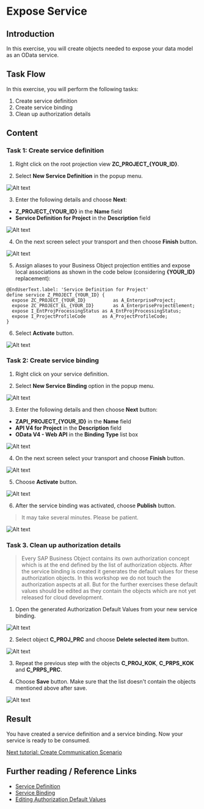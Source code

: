 # Expose Service

## Introduction 

In this exercise, you will create objects needed to expose your data model as an OData service.

## Task Flow  

In this exercise, you will perform the following tasks:

1. Create service definition
2. Create service binding
3. Clean up authorization details

## Content

### Task 1: Create service definition

1. Right click on the root projection view **ZC_PROJECT_{YOUR_ID}**.

2. Select **New Service Definition** in the popup menu.

  ![Alt text](img/0180-new-service-definition.png) 

3. Enter the following details and choose **Next**:
  - **Z_PROJECT_{YOUR_ID}** in the **Name** field
  - **Service Definition for Project** in the **Description** field

  ![Alt text](img/0190-service-definition-details.png)

4. On the next screen select your transport and then choose **Finish** button.

  ![Alt text](img/0200-transport-for-service-definition.png) 

5. Assign aliases to your Business Object projection entities and expose local associations as shown in the code below (considering **{YOUR_ID}** replacement):

  ~~~abap
  @EndUserText.label: 'Service Definition for Project'
  define service Z_PROJECT_{YOUR_ID} {
    expose ZC_PROJECT_{YOUR_ID}          as A_EnterpriseProject;
    expose ZC_PROJECT_EL_{YOUR_ID}       as A_EnterpriseProjectElement;
    expose I_EntProjProcessingStatus as A_EntProjProcessingStatus;
    expose I_ProjectProfileCode      as A_ProjectProfileCode;
  }
  ~~~

6. Select **Activate** button.

  ![Alt text](img/0210-activate-service-definition.png) 

### Task 2: Create service binding

1. Right click on your service definition.

2. Select **New Service Binding** option in the popup menu.

  ![Alt text](img/0220-new-service-binding.png) 

3. Enter the following details and then choose **Next** button:
  - **ZAPI_PROJECT_{YOUR_ID}** in the **Name** field
  - **API V4 for Project** in the **Description** field
  - **OData V4 - Web API** in the **Binding Type** list box

  ![Alt text](img/0230-service-binding-details.png) 

4. On the next screen select your transport and choose **Finish** button.

  ![Alt text](img/0240-transport-for-service-binding.png) 

5. Choose **Activate** button.

  ![Alt text](img/0250-activate-service-binding.png)

6. After the service binding was activated, choose **Publish** button.  

> It may take several minutes. Please be patient.

  ![Alt text](img/0260-publish-service-binding.png)

### Task 3. Clean up authorization details

> Every SAP Business Object contains its own authorization concept which is at the end defined by the list of authorization objects. After the service binding is created it generates the default values for these authorization objects. In this workshop we do not touch the authorization aspects at all. But for the further exercises these default values should be edited as they contain the objects which are not yet released for cloud development.

1. Open the generated Authorization Default Values from your new service binding.

  ![Alt text](img/0262-edit-authorization-default-values.png) 

2. Select object **C_PROJ_PRC** and choose **Delete selected item** button.

  ![Alt text](img/0264-delete-prc-object.png) 

3. Repeat the previous step with the objects **C_PROJ_KOK**, **C_PRPS_KOK** and **C_PRPS_PRC**.

4. Choose **Save** button. Make sure that the list doesn't contain the objects mentioned above after save.

  ![Alt text](img/0266-save-default-values.png)

## Result

You have created a service definition and a service binding. Now your service is ready to be consumed. 

[Next tutorial: Create Communication Scenario](./scenario.md)

## Further reading / Reference Links

- [Service Definition](https://help.sap.com/docs/ABAP_PLATFORM_NEW/fc4c71aa50014fd1b43721701471913d/b09e4d53bfca4544a9f8910bcc2cd9d6.html)
- [Service Binding](https://help.sap.com/docs/ABAP_PLATFORM_NEW/fc4c71aa50014fd1b43721701471913d/b58a3c27df4e406f9335d4b346f6be04.html)
- [Editing Authorization Default Values](https://help.sap.com/docs/SAP_S4HANA_CLOUD/6aa39f1ac05441e5a23f484f31e477e7/266999e6b9244e728583e10dbbffc8bd.html)

